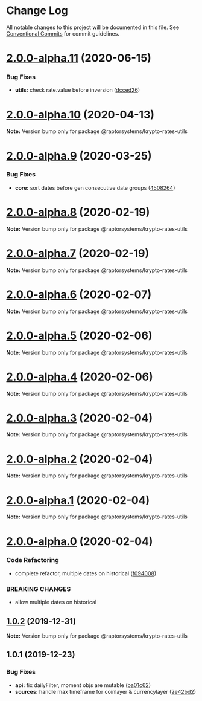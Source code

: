 # Change Log

All notable changes to this project will be documented in this file.
See [Conventional Commits](https://conventionalcommits.org) for commit guidelines.

# [2.0.0-alpha.11](https://github.com/raptorsystems/krypto-rates/compare/@raptorsystems/krypto-rates-utils@2.0.0-alpha.10...@raptorsystems/krypto-rates-utils@2.0.0-alpha.11) (2020-06-15)


### Bug Fixes

* **utils:** check rate.value before inversion ([dcced26](https://github.com/raptorsystems/krypto-rates/commit/dcced264ae1f9a77a56a9b32002f6f64297d2a5e))





# [2.0.0-alpha.10](https://github.com/raptorsystems/krypto-rates/compare/@raptorsystems/krypto-rates-utils@2.0.0-alpha.9...@raptorsystems/krypto-rates-utils@2.0.0-alpha.10) (2020-04-13)

**Note:** Version bump only for package @raptorsystems/krypto-rates-utils





# [2.0.0-alpha.9](https://github.com/raptorsystems/krypto-rates/compare/@raptorsystems/krypto-rates-utils@2.0.0-alpha.8...@raptorsystems/krypto-rates-utils@2.0.0-alpha.9) (2020-03-25)


### Bug Fixes

* **core:** sort dates before gen consecutive date groups ([4508264](https://github.com/raptorsystems/krypto-rates/commit/45082646266dc9e22dc9147f95684b11043c4921))





# [2.0.0-alpha.8](https://github.com/raptorsystems/krypto-rates/compare/@raptorsystems/krypto-rates-utils@2.0.0-alpha.7...@raptorsystems/krypto-rates-utils@2.0.0-alpha.8) (2020-02-19)

**Note:** Version bump only for package @raptorsystems/krypto-rates-utils





# [2.0.0-alpha.7](https://github.com/raptorsystems/krypto-rates/compare/@raptorsystems/krypto-rates-utils@2.0.0-alpha.6...@raptorsystems/krypto-rates-utils@2.0.0-alpha.7) (2020-02-19)

**Note:** Version bump only for package @raptorsystems/krypto-rates-utils





# [2.0.0-alpha.6](https://github.com/raptorsystems/krypto-rates/compare/@raptorsystems/krypto-rates-utils@2.0.0-alpha.5...@raptorsystems/krypto-rates-utils@2.0.0-alpha.6) (2020-02-07)

**Note:** Version bump only for package @raptorsystems/krypto-rates-utils





# [2.0.0-alpha.5](https://github.com/raptorsystems/krypto-rates/compare/@raptorsystems/krypto-rates-utils@2.0.0-alpha.4...@raptorsystems/krypto-rates-utils@2.0.0-alpha.5) (2020-02-06)

**Note:** Version bump only for package @raptorsystems/krypto-rates-utils





# [2.0.0-alpha.4](https://github.com/raptorsystems/krypto-rates/compare/@raptorsystems/krypto-rates-utils@2.0.0-alpha.3...@raptorsystems/krypto-rates-utils@2.0.0-alpha.4) (2020-02-06)

**Note:** Version bump only for package @raptorsystems/krypto-rates-utils





# [2.0.0-alpha.3](https://github.com/raptorsystems/krypto-rates/compare/@raptorsystems/krypto-rates-utils@2.0.0-alpha.2...@raptorsystems/krypto-rates-utils@2.0.0-alpha.3) (2020-02-04)

**Note:** Version bump only for package @raptorsystems/krypto-rates-utils





# [2.0.0-alpha.2](https://github.com/raptorsystems/krypto-rates/compare/@raptorsystems/krypto-rates-utils@2.0.0-alpha.1...@raptorsystems/krypto-rates-utils@2.0.0-alpha.2) (2020-02-04)

**Note:** Version bump only for package @raptorsystems/krypto-rates-utils





# [2.0.0-alpha.1](https://github.com/raptorsystems/krypto-rates/compare/@raptorsystems/krypto-rates-utils@2.0.0-alpha.0...@raptorsystems/krypto-rates-utils@2.0.0-alpha.1) (2020-02-04)

**Note:** Version bump only for package @raptorsystems/krypto-rates-utils





# [2.0.0-alpha.0](https://github.com/raptorsystems/krypto-rates/compare/@raptorsystems/krypto-rates-utils@1.0.2...@raptorsystems/krypto-rates-utils@2.0.0-alpha.0) (2020-02-04)


### Code Refactoring

* complete refactor, multiple dates on historical ([f094008](https://github.com/raptorsystems/krypto-rates/commit/f0940080bb43b12dde2f3795a0623179a59ee29e))


### BREAKING CHANGES

* allow multiple dates on historical





## [1.0.2](https://github.com/raptorsystems/krypto-rates/compare/@raptorsystems/krypto-rates-utils@1.0.1...@raptorsystems/krypto-rates-utils@1.0.2) (2019-12-31)

**Note:** Version bump only for package @raptorsystems/krypto-rates-utils





## 1.0.1 (2019-12-23)


### Bug Fixes

* **api:** fix dailyFilter, moment objs are mutable ([ba01c62](https://github.com/raptorsystems/krypto-rates/commit/ba01c6242d0e4bee32949e6a607f62f47ef27066))
* **sources:** handle max timeframe for coinlayer & currencylayer ([2e42bd2](https://github.com/raptorsystems/krypto-rates/commit/2e42bd2af5938c8f83830d6939c35863daeba22c))
